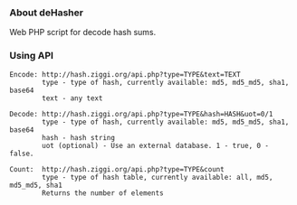 ### About deHasher

Web PHP script for decode hash sums.


### Using API

    Encode: http://hash.ziggi.org/api.php?type=TYPE&text=TEXT
            type - type of hash, currently available: md5, md5_md5, sha1, base64
            text - any text

    Decode: http://hash.ziggi.org/api.php?type=TYPE&hash=HASH&uot=0/1
            type - type of hash, currently available: md5, md5_md5, sha1, base64
            hash - hash string
            uot (optional) - Use an external database. 1 - true, 0 - false.

    Count:  http://hash.ziggi.org/api.php?type=TYPE&count
            type - type of hash table, currently available: all, md5, md5_md5, sha1
            Returns the number of elements
